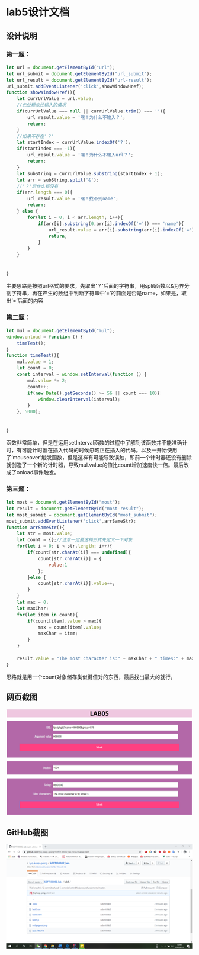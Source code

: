 # lab5设计文档

## 设计说明

### 第一题：

```javascript
let url = document.getElementById("url");
let url_submit = document.getElementById("url_submit");
let url_result = document.getElementById("url-result");
url_submit.addEventListener('click',showWindowHref);
function showWindowHref(){
    let currUrlValue = url.value;
    //先处理未经输入的情况
    if(currUrlValue === null || currUrlValue.trim() === ''){
        url_result.value = '嘿！为什么不输入？';
        return;
    }
    //如果不存在'？'
    let startIndex = currUrlValue.indexOf('?');
    if(startIndex === -1){
        url_result.value = '嘿！为什么不输入url？';
        return;
    }
    let subString = currUrlValue.substring(startIndex + 1);
    let arr = subString.split('&');
    //'？'后什么都没有
    if(arr.length === 0){
        url_result.value = '嘿！找不到name';
        return;
    } else {
        for(let i = 0; i < arr.length; i++){
            if(arr[i].substring(0,arr[i].indexOf('=')) === 'name'){
                url_result.value = arr[i].substring(arr[i].indexOf('=') + 1);
                return;
            }
        }
    }


}
```

主要思路是按照url格式的要求，先取出‘？’后面的字符串，用split函数以&为界分割字符串，再在产生的数组中判断字符串中‘=’的前面是否是name，如果是，取出‘=’后面的内容

### 第二题：

```javascript
let mul = document.getElementById("mul");
window.onload = function () {
    timeTest();
}
function timeTest(){
    mul.value = 1;
    let count = 0;
    const interval = window.setInterval(function () {
        mul.value *= 2;
        count++;
        if(new Date().getSeconds() >= 56 || count === 10){
            window.clearInterval(interval);
        }
    }, 5000);


}
```

函数非常简单，但是在运用setInterval函数的过程中了解到该函数并不能准确计时，有可能计时器在插入代码的时候忽略正在插入的代码。以及一开始使用了‘mouseover’触发函数，但是这样有可能导致误触，即前一个计时器还没有删除就创造了一个新的计时器，导致mul.value的值比count增加速度快一倍。最后改成了onload事件触发。

### 第三题：

```javascript
let most = document.getElementById("most");
let result = document.getElementById("most-result");
let most_submit = document.getElementById("most_submit");
most_submit.addEventListener('click',arrSameStr);
function arrSameStr(){
    let str = most.value;
    let count = {};//注意一定要这种形式先定义一下对象
    for(let i = 0; i < str.length; i++){
        if(count[str.charAt(i)] === undefined){
            count[str.charAt(i)] = {
                value:1
            };
        }else {
            count[str.charAt(i)].value++;
        }
    }
    let max = 0;
    let maxChar;
    for(let item in count){
        if(count[item].value > max){
            max = count[item].value;
            maxChar = item;
        }
    }

    result.value = "The most character is:" + maxChar + " times:" + max
}
```

思路就是用一个count对象储存类似键值对的东西，最后找出最大的就行。

## 网页截图

![](./webpagecut.png)

## GitHub截图

![](./github.png)
